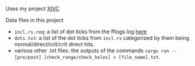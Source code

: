 Uses my project [XIVC](https://github.com/Yurihaia/xivc)  

Data files in this project

* `incl.rs.req`: a list of dot ticks from the fflogs log [here](https://www.fflogs.com/reports/zf4X8aJ1kT6cFnLg#fight=45&type=damage-done&view=events&ability=500000)
* `dots.txt`: a list of the dot ticks from `incl.rs` categorized by them being normal/direct/crit/crit direct hits.
* various other .txt files:
    the outputs of the commands `cargo run -- [pre/post] [check_range/check_holes] > [file_name].txt`.